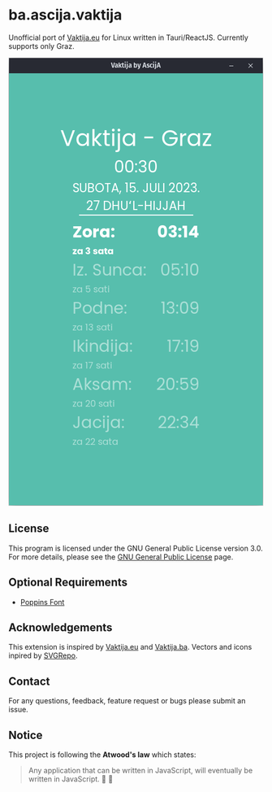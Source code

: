 # ba.ascija.vaktija

Unofficial port of [Vaktija.eu](https://vaktija.eu/) for Linux written in Tauri/ReactJS. Currently supports only Graz.

![Vaktija ](public/ex.png)  
## License

This program is licensed under the GNU General Public License version 3.0. For more details, please see the [GNU General Public License](http://www.gnu.org/licenses/) page.

## Optional Requirements
- [Poppins Font](https://fonts.google.com/specimen/Poppins)
  
## Acknowledgements

This extension is inspired by [Vaktija.eu](https://vaktija.eu/) and [Vaktija.ba](https://vaktija.ba/).
Vectors and icons inpired by [SVGRepo](https://www.svgrepo.com/svg/48266/muslim-man-praying).

## Contact

For any questions, feedback, feature request or bugs please submit an issue.  

## Notice

This project is following the **Atwood's law** which states: 
> Any application that can be written in JavaScript, will eventually be written in JavaScript. :rofl: :rofl:

